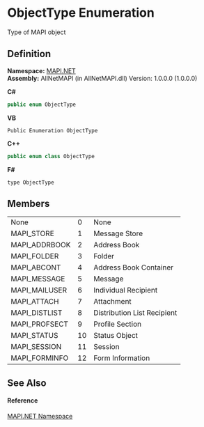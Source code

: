 # ObjectType Enumeration


Type of MAPI object



## Definition
**Namespace:** <a href="5bef4637-66f8-16d4-e5f4-4d0da57a1538.md">MAPI.NET</a>  
**Assembly:** AllNetMAPI (in AllNetMAPI.dll) Version: 1.0.0.0 (1.0.0.0)

**C#**
``` C#
public enum ObjectType
```
**VB**
``` VB
Public Enumeration ObjectType
```
**C++**
``` C++
public enum class ObjectType
```
**F#**
``` F#
type ObjectType
```



## Members
<table>
<tr>
<td>None</td>
<td>0</td>
<td>None</td></tr>
<tr>
<td>MAPI_STORE</td>
<td>1</td>
<td>Message Store</td></tr>
<tr>
<td>MAPI_ADDRBOOK</td>
<td>2</td>
<td>Address Book</td></tr>
<tr>
<td>MAPI_FOLDER</td>
<td>3</td>
<td>Folder</td></tr>
<tr>
<td>MAPI_ABCONT</td>
<td>4</td>
<td>Address Book Container</td></tr>
<tr>
<td>MAPI_MESSAGE</td>
<td>5</td>
<td>Message</td></tr>
<tr>
<td>MAPI_MAILUSER</td>
<td>6</td>
<td>Individual Recipient</td></tr>
<tr>
<td>MAPI_ATTACH</td>
<td>7</td>
<td>Attachment</td></tr>
<tr>
<td>MAPI_DISTLIST</td>
<td>8</td>
<td>Distribution List Recipient</td></tr>
<tr>
<td>MAPI_PROFSECT</td>
<td>9</td>
<td>Profile Section</td></tr>
<tr>
<td>MAPI_STATUS</td>
<td>10</td>
<td>Status Object</td></tr>
<tr>
<td>MAPI_SESSION</td>
<td>11</td>
<td>Session</td></tr>
<tr>
<td>MAPI_FORMINFO</td>
<td>12</td>
<td>Form Information</td></tr>
</table>

## See Also


#### Reference
<a href="5bef4637-66f8-16d4-e5f4-4d0da57a1538.md">MAPI.NET Namespace</a>  
